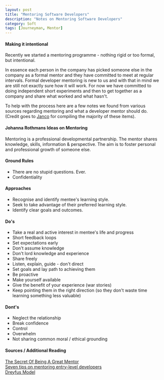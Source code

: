 ```yaml
---
layout: post
title: "Mentoring Software Developers"
description: "Notes on Mentoring Software Developers"
category: Soft
tags: [Journeyman, Mentor]
---
```

#### Making it intentional ####
Recently we started a mentoring programme - nothing rigid or too formal, but intentional.  

In essence each person in the company has picked someone else in the company as a formal mentor and they have committed to meet at regular intervals. Formal developer mentoring is new to us and with that in mind we are still not exactly sure how it will work. For now we have committed to doing independent short experiments and then to get together as a company and share what worked and what hasn't.

To help with the process here are a few notes we found from various sources regarding mentoring and what a developer mentor should do. (Credit goes to [Janco](https://twitter.com/jancowol) for compiling the majority of these items).

#### Johanna Rothmans Ideas on Mentoring ####
Mentoring is a professional developmental partnership. The mentor shares knowledge, skills, information & perspective. The aim is to foster personal and professional growth of someone else. 

#### Ground Rules ####
* There are no stupid questions. Ever.
* Confidentiality

#### Approaches ####
* Recognise and identify mentee's learning style.
* Seek to take advantage of their preferred learning style.
* Identify clear goals and outcomes.

#### Do's ####
* Take a real and active interest in mentee's life and progress
* Short feedback loops
* Set expectations early
* Don't assume knowledge
* Don't lord knowledge and experience
* Share freely
* Listen, explain, guide - don't direct
* Set goals and lay path to achieving them
* Be proactive
* Make yourself available
* Give the benefit of your experience (war stories)
* Keep pointing them in the right direction (so they don't waste time learning something less valuable)

#### Dont's ####
* Neglect the relationship
* Break confidence
* Control
* Overwhelm
* Not sharing common moral / ethical grounding

#### Sources / Additional Reading ####
[The Secret Of Being A Great Mentor](http://www.skorks.com/2009/09/the-secret-of-being-a-great-mentor/)  
[Seven tips on mentoring entry-level developers](http://www.techrepublic.com/blog/software-engineer/seven-tips-on-mentoring-entry-level-developers/#)  
[Dreyfus Model](http://en.wikipedia.org/wiki/Dreyfus_model_of_skill_acquisition)  
